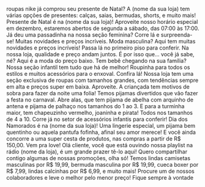 roupas nike
já comprou seu presente de Natal? A (nome da sua loja) tem várias opções de presentes: calças, saias, bermudas, shorts, e muito mais! Presente de Natal é na (nome da sua loja)! Aproveite nosso horário especial em dezembro, estaremos abertos de segunda a sábado, das 07:00 às 17:00.
Já deu uma passadinha na nossa seção feminina? Corre lá e surpreenda-se! Muitas novidades e preços incríveis.
Moda masculina? Aqui tem muitas novidades e preços incríveis! Passa lá no primeiro piso para conferir. Na nossa loja, qualidade e preço andam juntos. É por isso que… você já sabe, né? Aqui é a moda do preço baixo.
Tem bebê chegando na sua família? Nossa seção infantil tem tudo que há de melhor! Roupinha para todos os estilos e muitos acessórios para o enxoval. Confira lá!
Nossa loja tem uma seção exclusiva de roupas com tamanhos grandes, com tendências sempre em alta e preços super em baixa. Aproveite.
A criançada tem motivos de sobra para fazer da noite uma folia! Temos pijamas divertidos que vão fazer a festa no carnaval. Abre alas, que tem pijama de abelha com arquinho de antena e pijama de palhaço nos tamanhos do 1 ao 3. E para a turminha maior, tem chapeuzinho vermelho, joaninha e pirata! Todos nos tamanhos de 4 a 10. Corre já no setor de acessórios infantis para conferir!
Dia dos Namorados é na (nome da sua loja)! Uma lingerie especial, um pijama bem quentinho ou aquela pantufa fofinha, afinal seu amor merece! E você ainda concorre a uma super cesta de produtos, nas compras a partir de R$ 150,00. Vem pra love!
Olá cliente, você que está ouvindo nossa playlist na rádio (nome da loja), é um grande prazer tê-lo aqui! Quero compartilhar contigo algumas de nossas promoções, olha só! Temos lindas camisetas masculinas por R$ 19,99, bermuda masculina por R$ 19,99, cueca boxer por R$ 7,99, lindas calcinhas por R$ 6,99, e muito mais! Procure um de nossos colaboradores e leve o melhor pelo menor preço! Fique sempre à vontade
